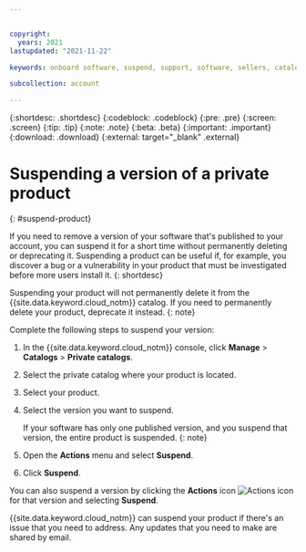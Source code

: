 ```yaml
---


copyright:
  years: 2021
lastupdated: "2021-11-22"

keywords: onboard software, suspend, support, software, sellers, catalog, Partner Center - Sell, remove, delete, deprecate, catalogs, private catalogs

subcollection: account

---
```


{:shortdesc: .shortdesc}
{:codeblock: .codeblock}
{:pre: .pre}
{:screen: .screen}
{:tip: .tip}
{:note: .note}
{:beta: .beta}
{:important: .important}
{:download: .download}
{:external: target="_blank" .external}

# Suspending a version of a private product
{: #suspend-product}

If you need to remove a version of your software that's published to your account, you can suspend it for a short time without permanently deleting or deprecating it. Suspending a product can be useful if, for example, you discover a bug or a vulnerability in your product that must be investigated before more users install it. 
{: shortdesc}

Suspending your product will not permanently delete it from the {{site.data.keyword.cloud_notm}} catalog. If you need to permanently delete your product, deprecate it instead. 
{: note}

Complete the following steps to suspend your version: 

<!-- STAGING ONLY: Link to PC in step 1. Confirming that the menu entry isn't available. If not the case, need to revert to original.
Original: In the {{site.data.keyword.cloud_notm}} console, click the **Menu** icon ![Menu icon](../icons/icon_hamburger.svg "Menu") > **Partner Center** > **Sell** > **Team**. -->

1. In the {{site.data.keyword.cloud_notm}} console, click **Manage** > **Catalogs** > **Private catalogs**.
1. Select the private catalog where your product is located.
1. Select your product. 
1. Select the version you want to suspend. 
   
   If your software has only one published version, and you suspend that version, the entire product is suspended. 
   {: note}

1. Open the **Actions** menu and select **Suspend**. 
1. Click **Suspend**. 

You can also suspend a version by clicking the **Actions** icon ![Actions icon](../icons/actions-icon-vertical.svg "Actions") for that version and selecting **Suspend**.

{{site.data.keyword.cloud_notm}} can suspend your product if there's an issue that you need to address. Any updates that you need to make are shared by email. 
